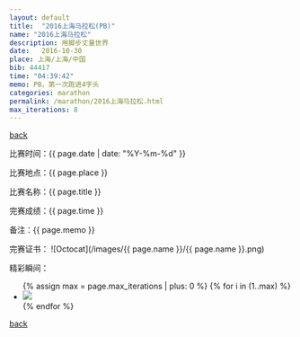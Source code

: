 ```yaml
---
layout: default
title:  "2016上海马拉松(PB)"
name: "2016上海马拉松"
description: 用脚步丈量世界
date:   2016-10-30
place: 上海/上海/中国
bib: 44417
time: "04:39:42"
memo: PB，第一次跑进4字头
categories: marathon
permalink: /marathon/2016上海马拉松.html
max_iterations: 8
---
```

[back](/marathon)

比赛时间：{{ page.date | date: "%Y-%m-%d" }}

比赛地点：{{ page.place }}

比赛名称：{{ page.title }}

完赛成绩：{{ page.time }}

备注：{{ page.memo }}

完赛证书：
![Octocat](/images/{{ page.name }}/{{ page.name }}.png)

精彩瞬间：
<ul>
{% assign max = page.max_iterations | plus: 0 %}
{% for i in (1..max) %}
    <li><img src="/images/{{ page.name }}/{{ page.name }}-{{ i }}.jpeg"></li>
{% endfor %}
</ul>

[back](/marathon)
